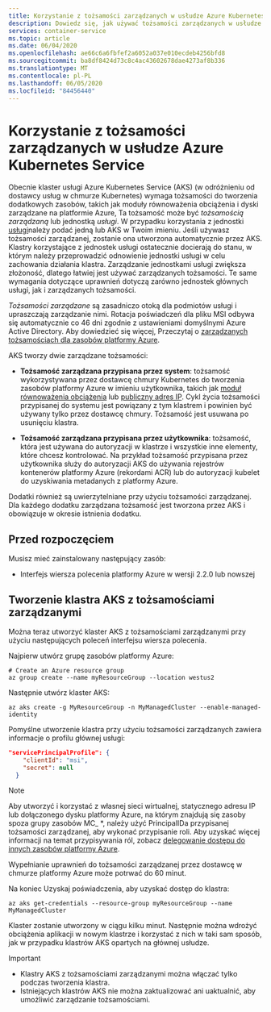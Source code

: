 ```yaml
---
title: Korzystanie z tożsamości zarządzanych w usłudze Azure Kubernetes Service
description: Dowiedz się, jak używać tożsamości zarządzanych w usłudze Azure Kubernetes Service (AKS)
services: container-service
ms.topic: article
ms.date: 06/04/2020
ms.openlocfilehash: ae66c6a6fbfef2a6052a037e010ecdeb4256bfd8
ms.sourcegitcommit: ba8df8424d73c8c4ac43602678dae4273af8b336
ms.translationtype: MT
ms.contentlocale: pl-PL
ms.lasthandoff: 06/05/2020
ms.locfileid: "84456440"
---
```

# <a name="use-managed-identities-in-azure-kubernetes-service"></a>Korzystanie z tożsamości zarządzanych w usłudze Azure Kubernetes Service

Obecnie klaster usługi Azure Kubernetes Service (AKS) (w odróżnieniu od dostawcy usług w chmurze Kubernetes) wymaga tożsamości do tworzenia dodatkowych zasobów, takich jak moduły równoważenia obciążenia i dyski zarządzane na platformie Azure, Ta tożsamość może być *tożsamością zarządzaną* lub jednostką *usługi*. W przypadku korzystania z jednostki [usługi](kubernetes-service-principal.md)należy podać jedną lub AKS w Twoim imieniu. Jeśli używasz tożsamości zarządzanej, zostanie ona utworzona automatycznie przez AKS. Klastry korzystające z jednostek usługi ostatecznie docierają do stanu, w którym należy przeprowadzić odnowienie jednostki usługi w celu zachowania działania klastra. Zarządzanie jednostkami usługi zwiększa złożoność, dlatego łatwiej jest używać zarządzanych tożsamości. Te same wymagania dotyczące uprawnień dotyczą zarówno jednostek głównych usługi, jak i zarządzanych tożsamości.

*Tożsamości zarządzane* są zasadniczo otoką dla podmiotów usługi i upraszczają zarządzanie nimi. Rotacja poświadczeń dla pliku MSI odbywa się automatycznie co 46 dni zgodnie z ustawieniami domyślnymi Azure Active Directory. Aby dowiedzieć się więcej, Przeczytaj o [zarządzanych tożsamościach dla zasobów platformy Azure](https://docs.microsoft.com/azure/active-directory/managed-identities-azure-resources/overview).

AKS tworzy dwie zarządzane tożsamości:

- **Tożsamość zarządzana przypisana przez system**: tożsamość wykorzystywana przez dostawcę chmury Kubernetes do tworzenia zasobów platformy Azure w imieniu użytkownika, takich jak [moduł równoważenia obciążenia](load-balancer-standard.md) lub [publiczny adres IP](static-ip.md). Cykl życia tożsamości przypisanej do systemu jest powiązany z tym klastrem i powinien być używany tylko przez dostawcę chmury. Tożsamość jest usuwana po usunięciu klastra.

- **Tożsamość zarządzana przypisana przez użytkownika**: tożsamość, która jest używana do autoryzacji w klastrze i wszystkie inne elementy, które chcesz kontrolować. Na przykład tożsamość przypisana przez użytkownika służy do autoryzacji AKS do używania rejestrów kontenerów platformy Azure (rekordami ACR) lub do autoryzacji kubelet do uzyskiwania metadanych z platformy Azure.

Dodatki również są uwierzytelniane przy użyciu tożsamości zarządzanej. Dla każdego dodatku zarządzana tożsamość jest tworzona przez AKS i obowiązuje w okresie istnienia dodatku.

## <a name="before-you-begin"></a>Przed rozpoczęciem

Musisz mieć zainstalowany następujący zasób:

- Interfejs wiersza polecenia platformy Azure w wersji 2.2.0 lub nowszej

## <a name="create-an-aks-cluster-with-managed-identities"></a>Tworzenie klastra AKS z tożsamościami zarządzanymi

Można teraz utworzyć klaster AKS z tożsamościami zarządzanymi przy użyciu następujących poleceń interfejsu wiersza polecenia.

Najpierw utwórz grupę zasobów platformy Azure:

```azurecli-interactive
# Create an Azure resource group
az group create --name myResourceGroup --location westus2
```

Następnie utwórz klaster AKS:

```azurecli-interactive
az aks create -g MyResourceGroup -n MyManagedCluster --enable-managed-identity
```

Pomyślne utworzenie klastra przy użyciu tożsamości zarządzanych zawiera informacje o profilu głównej usługi:

```json
"servicePrincipalProfile": {
    "clientId": "msi",
    "secret": null
  }
```

> [!NOTE]
> Aby utworzyć i korzystać z własnej sieci wirtualnej, statycznego adresu IP lub dołączonego dysku platformy Azure, na którym znajdują się zasoby spoza grupy zasobów MC_ *, należy użyć PrincipalIDa przypisanej tożsamości zarządzanej, aby wykonać przypisanie roli. Aby uzyskać więcej informacji na temat przypisywania ról, zobacz [delegowanie dostępu do innych zasobów platformy Azure](kubernetes-service-principal.md#delegate-access-to-other-azure-resources).
>
> Wypełnianie uprawnień do tożsamości zarządzanej przez dostawcę w chmurze platformy Azure może potrwać do 60 minut.

Na koniec Uzyskaj poświadczenia, aby uzyskać dostęp do klastra:

```azurecli-interactive
az aks get-credentials --resource-group myResourceGroup --name MyManagedCluster
```

Klaster zostanie utworzony w ciągu kilku minut. Następnie można wdrożyć obciążenia aplikacji w nowym klastrze i korzystać z nich w taki sam sposób, jak w przypadku klastrów AKS opartych na głównej usłudze.

> [!IMPORTANT]
>
> - Klastry AKS z tożsamościami zarządzanymi można włączać tylko podczas tworzenia klastra.
> - Istniejących klastrów AKS nie można zaktualizować ani uaktualnić, aby umożliwić zarządzanie tożsamościami.
